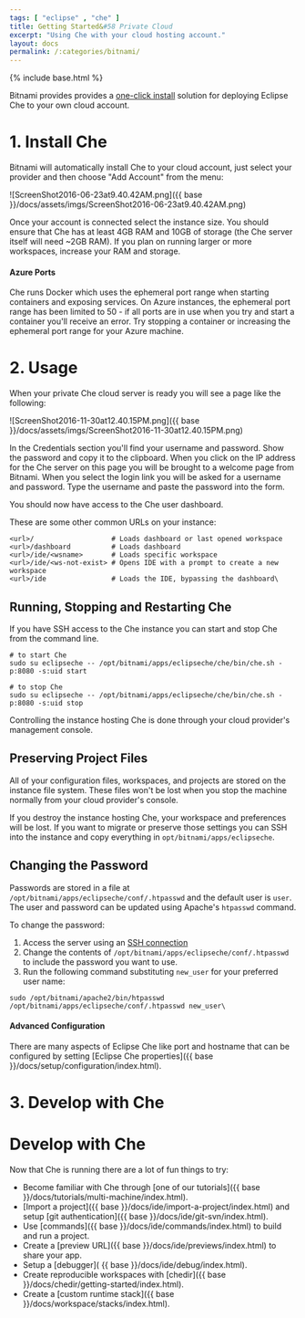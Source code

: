 ```yaml
---
tags: [ "eclipse" , "che" ]
title: Getting Started&#58 Private Cloud
excerpt: "Using Che with your cloud hosting account."
layout: docs
permalink: /:categories/bitnami/
---
```

{% include base.html %}

Bitnami provides provides a [one-click install](https://bitnami.com/stack/eclipse-che) solution for deploying Eclipse Che to your own cloud account.

# 1. Install Che  
Bitnami will automatically install Che to your cloud account, just select your provider and then choose "Add Account" from the menu:

![ScreenShot2016-06-23at9.40.42AM.png]({{ base }}/docs/assets/imgs/ScreenShot2016-06-23at9.40.42AM.png)

Once your account is connected select the instance size. You should ensure that Che has at least 4GB RAM and 10GB of storage (the Che server itself will need ~2GB RAM). If you plan on running larger or more workspaces, increase your RAM and storage.

#### Azure Ports
Che runs Docker which uses the ephemeral port range when starting containers and exposing services. On Azure instances, the ephemeral port range has been limited to 50 - if all ports are in use when you try and start a container you'll receive an error. Try stopping a container or increasing the ephemeral port range for your Azure machine.


# 2. Usage  
When your private Che cloud server is ready you will see a page like the following:

![ScreenShot2016-11-30at12.40.15PM.png]({{ base }}/docs/assets/imgs/ScreenShot2016-11-30at12.40.15PM.png)

In the Credentials section you'll find your username and password. Show the password and copy it to the clipboard.  When you click on the IP address for the Che server on this page you will be brought to a welcome page from Bitnami. When you select the login link you will be asked for a username and password. Type the username and paste the password into the form.

You should now have access to the Che user dashboard.

These are some other common URLs on your instance:

```text  
<url>/                   # Loads dashboard or last opened workspace
<url>/dashboard          # Loads dashboard
<url>/ide/<wsname>       # Loads specific workspace
<url>/ide/<ws-not-exist> # Opens IDE with a prompt to create a new workspace
<url>/ide                # Loads the IDE, bypassing the dashboard\
```

## Running, Stopping and Restarting Che
If you have SSH access to the Che instance you can start and stop Che from the command line.

```shell  
# to start Che
sudo su eclipseche -- /opt/bitnami/apps/eclipseche/che/bin/che.sh -p:8080 -s:uid start

# to stop Che
sudo su eclipseche -- /opt/bitnami/apps/eclipseche/che/bin/che.sh -p:8080 -s:uid stop
```

Controlling the instance hosting Che is done through your cloud provider's management console.

## Preserving Project Files
All of your configuration files, workspaces, and projects are stored on the instance file system.  These files won't be lost when you stop the machine normally from your cloud provider's console.

If you destroy the instance hosting Che, your workspace and preferences will be lost. If you want to migrate or preserve those settings you can SSH into the instance and copy everything in `opt/bitnami/apps/eclipseche`.

## Changing the Password
Passwords are stored in a file at `/opt/bitnami/apps/eclipseche/conf/.htpasswd` and the default user is `user`. The user and password can be updated using Apache's `htpasswd` command.

To change the password:

1. Access the server using an [SSH connection](https://docs.bitnami.com/azure/faq/#how-to-connect-to-the-server-through-ssh)
2. Change the contents of `/opt/bitnami/apps/eclipseche/conf/.htpasswd` to include the password you want to use.
3. Run the following command substituting `new_user` for your preferred user name:

```text  
sudo /opt/bitnami/apache2/bin/htpasswd /opt/bitnami/apps/eclipseche/conf/.htpasswd new_user\
```

#### Advanced Configuration
There are many aspects of Eclipse Che like port and hostname that can be configured by setting [Eclipse Che properties]({{ base }}/docs/setup/configuration/index.html).  

# 3. Develop with Che  

# Develop with Che  
Now that Che is running there are a lot of fun things to try:

- Become familiar with Che through [one of our tutorials]({{ base }}/docs/tutorials/multi-machine/index.html).
- [Import a project]({{ base }}/docs/ide/import-a-project/index.html) and setup [git authentication]({{ base }}/docs/ide/git-svn/index.html).
- Use [commands]({{ base }}/docs/ide/commands/index.html) to build and run a project.
- Create a [preview URL]({{ base }}/docs/ide/previews/index.html) to share your app.
- Setup a [debugger]( {{ base }}/docs/ide/debug/index.html).
- Create reproducible workspaces with [chedir]({{ base }}/docs/chedir/getting-started/index.html).
- Create a [custom runtime stack]({{ base }}/docs/workspace/stacks/index.html).
